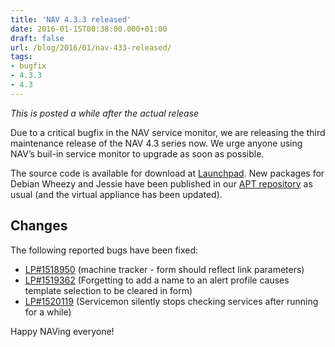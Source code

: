 ```yaml
---
title: 'NAV 4.3.3 released'
date: 2016-01-15T00:38:00.000+01:00
draft: false
url: /blog/2016/01/nav-433-released/
tags: 
- bugfix
- 4.3.3
- 4.3
---
```


_This is posted a while after the actual release_

Due to a critical bugfix in the NAV service monitor, we are releasing the third maintenance release of the NAV 4.3 series now. We urge anyone using NAV’s buil-in service monitor to upgrade as soon as possible.

The source code is available for download at [Launchpad](https://launchpad.net/nav/4.3/4.3.3). New packages for Debian Wheezy and Jessie have been published in our [APT repository](https://nav.uninett.no/install-instructions/#debian) as usual (and the virtual appliance has been updated).

## Changes

The following reported bugs have been fixed:

*   [LP#1518950](https://bugs.launchpad.net/nav/+bug/1518950/) (machine tracker - form should reflect link parameters)
*   [LP#1519362](https://bugs.launchpad.net/nav/+bug/1519362/) (Forgetting to add a name to an alert profile causes template selection to be cleared in form)
*   [LP#1520119](https://bugs.launchpad.net/nav/+bug/1520119/) (Servicemon silently stops checking services after running for a while)

Happy NAVing everyone!
